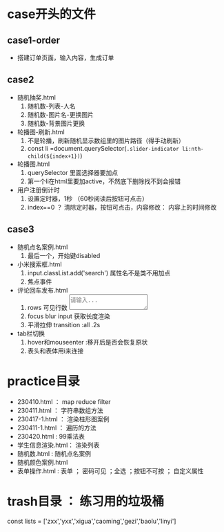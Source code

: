 # case开头的文件
## case1-order
- 搭建订单页面，输入内容，生成订单

## case2
- 随机抽奖.html 
    1. 随机数-列表-人名
    2. 随机数-图片名-更换图片
    3. 随机数-背景图片更换
- 轮播图-刷新.html
    1. 不是轮播，刷新随机显示数组里的图片路径（得手动刷新）
    2. const li  =document.querySelector(`.slider-indicator li:nth-child(${index+1})`)
- 轮播图.html
    1. querySelector 里面选择器要加点
    2. 第一个li在html里要加active，不然底下删除找不到会报错
- 用户注册倒计时
    1. 设置定时器，1秒 （60秒阅读后按钮可点击）
    2. index==0  ？ 清除定时器，按钮可点击，内容修改： 内容上的时间修改

## case3 
- 随机点名案例.html 
    1. 最后一个，开始键disabled
- 小米搜索框.html
    1. input.classList.add('search')  属性名不是类不用加点
    2. 焦点事件
- 评论回车发布.html
    1. rows 可见行数 <textarea placeholder="请输入..." rows="2" maxlength="200" ></textarea>
    2. focus blur input 获取长度渲染
    3. 平滑拉伸 transition :all .2s
- tab栏切换
    1. hover和mouseenter :移开后是否会恢复原状
    2. 表头和表体用i来连接
    
# practice目录
- 230410.html     ： map reduce filter 
- 230411.html     ： 字符串数组方法 
- 230417-1.html   ： 渲染柱形图案例 
- 230411-1.html   ： 遍历的方法     
- 230420.html     :  99乘法表
- 学生信息渲染.html： 渲染列表
- 随机数.html     :  随机点名案例
- 随机颜色案例.html
- 表单操作.html   : 表单  ； 密码可见 ；全选 ；按钮不可按 ； 自定义属性

# trash目录 ： 练习用的垃圾桶


const lists = ['zxx','yxx','xigua','caoming','gezi','baolu','linyi']